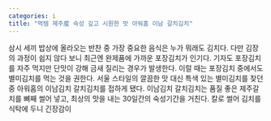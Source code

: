 ```yaml
---
categories: i
title: "먹템 제주産 숙성 깊고 시원한 맛 아워홈 이남 갈치김치"
---
```

삼시 세끼 밥상에 올라오는 반찬 중 가장 중요한 음식은 누가 뭐래도 김치다. 다만 김장의 과정이 쉽지 않다 보니 최근엔 완제품에 가까운 포장김치가 인기다. 기자도 포장김치를 자주 먹지만 단맛이 강해 금새 질리는 경우가 발생한다. 이럴 때는 포장김치 중에서도 별미김치를 먹는 것을 권한다. 서울 스타일의 깔끔한 맛 대신 특색 있는 별미김치를 찾던 중 아워홈의 이남김치 갈치김치를 접하게 됐다. 이남김치 갈치김치는 품질 좋은 제주갈치를 뼈째 썰어 넣고, 최상의 맛을 내는 30일간의 숙성기간을 거친다. 칼로 썰어 김치를 식탁에 두니 긴장감이
